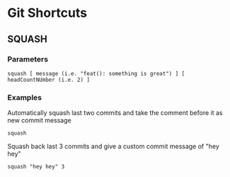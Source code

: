 # Git Shortcuts

## SQUASH
### Parameters

```
squash [ message (i.e. "feat(): something is great") ] [ headCountNUmber (i.e. 2) ]
```

### Examples

Automatically squash last two commits and take the comment before it as new commit message
```
squash
```

Squash back last 3 commits and give a custom commit message of "hey hey"
```
squash "hey hey" 3

```

